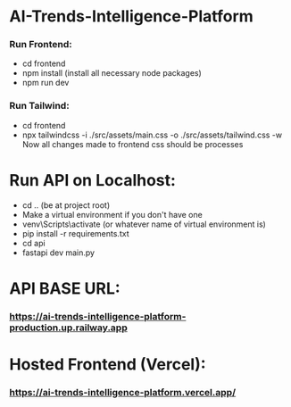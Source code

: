# AI-Trends-Intelligence-Platform
### Run Frontend:
- cd frontend
- npm install (install all necessary node packages)
- npm run dev

### Run Tailwind:
- cd frontend
- npx tailwindcss -i ./src/assets/main.css -o ./src/assets/tailwind.css -w
Now all changes made to frontend css should be processes

# Run API on Localhost:
- cd .. (be at project root)
- Make a virtual environment if you don't have one
- venv\Scripts\activate (or whatever name of virtual environment is)
- pip install -r requirements.txt
- cd api
- fastapi dev main.py

# API BASE URL:
### https://ai-trends-intelligence-platform-production.up.railway.app

# Hosted Frontend (Vercel):
### https://ai-trends-intelligence-platform.vercel.app/
